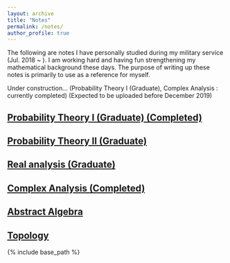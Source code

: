 ```yaml
---
layout: archive
title: "Notes"
permalink: /notes/
author_profile: true
---
```


The following are notes I have personally studied during my military service (Jul. 2018 ~ ). I am working hard and having fun strengthening my mathematical background these days. The purpose of writing up these notes is primarily to use as a reference for myself.

Under construction…
(Probability Theory Ⅰ (Graduate), Complex Analysis : currently completed)
(Expected to be uploaded before December 2019)  


[Probability Theory Ⅰ (Graduate) (Completed)](https://austinyi.github.io/notes/2019-06-20-probability1)
-------------------------------------------------------------------------  

[Probability Theory Ⅱ (Graduate)](https://austinyi.github.io/notes/2019-12-15-probability2)  
-------------------------------------------------------------------------  

[Real analysis (Graduate)](https://austinyi.github.io/notes/2018-10-03-realanalysis)  
-------------------------------------------------------------------------  

[Complex Analysis (Completed)](https://austinyi.github.io/notes/2018-12-14-complexanalysis)  
-------------------------------------------------------------------------  

[Abstract Algebra](https://austinyi.github.io/notes/2019-03-23-abstractalgebra)  
-------------------------------------------------------------------------  

[Topology](https://austinyi.github.io/notes/2019-12-31-topology)  
-------------------------------------------------------------------------  

{% include base_path %}

<!--
{% for post in site.publications reversed %}
  {% include archive-single.html %}
{% endfor %}
-->
